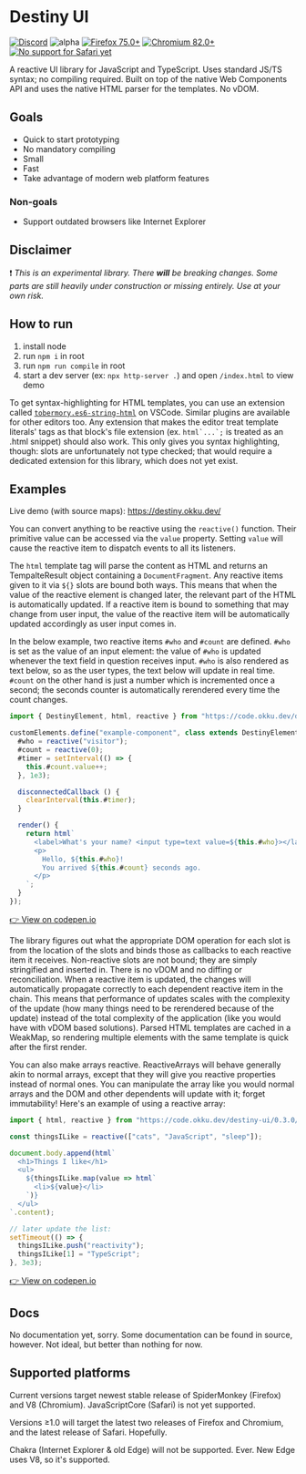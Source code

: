 # Destiny UI

[![Discord](https://img.shields.io/badge/chat-Discord-%23738ad6?logo=discord&logoColor=white "Chat on Discord")](https://discord.gg/WS7JWRj) ![alpha](https://img.shields.io/badge/-alpha-red) [![Firefox 75.0+](https://img.shields.io/badge/Firefox-75.0+-brightgreen?logo=mozilla%20firefox&logoColor=white)](https://www.mozilla.org/en-US/exp/firefox/new/) [![Chromium 82.0+](https://img.shields.io/badge/Chromium-82.0+-brightgreen?logo=google%20chrome&logoColor=white)](https://www.chromium.org/) [![No support for Safari yet](https://img.shields.io/badge/Safari-no%20support%20yet-red?logo=safari&logoColor=white)](https://www.apple.com/safari/)

A reactive UI library for JavaScript and TypeScript. Uses standard JS/TS syntax; no compiling required. Built on top of the native Web Components API and uses the native HTML parser for the templates. No vDOM.

## Goals

- Quick to start prototyping
- No mandatory compiling
- Small
- Fast
- Take advantage of modern web platform features

### Non-goals

- Support outdated browsers like Internet Explorer

## Disclaimer

❗ _This is an experimental library. There **will** be breaking changes. Some parts are still heavily under construction or missing entirely. Use at your own risk._

## How to run

1. install node
2. run `npm i` in root
3. run `npm run compile` in root
4. start a dev server (ex: `npx http-server .`) and open `/index.html` to view demo

To get syntax-highlighting for HTML templates, you can use an extension called [`tobermory.es6-string-html`](https://marketplace.visualstudio.com/items?itemName=Tobermory.es6-string-html) on VSCode. Similar plugins are available for other editors too. Any extension that makes the editor treat template literals' tags as that block's file extension (ex. ``html`...`;`` is treated as an .html snippet) should also work. This only gives you syntax highlighting, though: slots are unfortunately not type checked; that would require a dedicated extension for this library, which does not yet exist.

## Examples

Live demo (with source maps): https://destiny.okku.dev/

You can convert anything to be reactive using the `reactive()` function. Their primitive value can be accessed via the `value` property. Setting `value` will cause the reactive item to dispatch events to all its listeners.

The `html` template tag will parse the content as HTML and returns an TempalteResult object containing a `DocumentFragment`. Any reactive items given to it via `${}` slots are bound both ways. This means that when the value of the reactive element is changed later, the relevant part of the HTML is automatically updated. If a reactive item is bound to something that may change from user input, the value of the reactive item will be automatically updated accordingly as user input comes in.

In the below example, two reactive items `#who` and `#count` are defined. `#who` is set as the value of an input element: the value of `#who` is updated whenever the text field in question receives input. `#who` is also rendered as text below, so as the user types, the text below will update in real time. `#count` on the other hand is just a number which is incremented once a second; the seconds counter is automatically rerendered every time the count changes.

```js
import { DestinyElement, html, reactive } from "https://code.okku.dev/destiny-ui/0.3.0/dist/mod.js";

customElements.define("example-component", class extends DestinyElement {
  #who = reactive("visitor");
  #count = reactive(0);
  #timer = setInterval(() => {
    this.#count.value++;
  }, 1e3);

  disconnectedCallback () {
    clearInterval(this.#timer);
  }

  render() {
    return html`
      <label>What's your name? <input type=text value=${this.#who}></label>
      <p>
        Hello, ${this.#who}!
        You arrived ${this.#count} seconds ago.
      </p>
    `;
  }
});
```
[👉 View on codepen.io](https://codepen.io/okku/pen/MWKXMVK?editors=1010)

The library figures out what the appropriate DOM operation for each slot is from the location of the slots and binds those as callbacks to each reactive item it receives. Non-reactive slots are not bound; they are simply stringified and inserted in. There is no vDOM and no diffing or reconciliation. When a reactive item is updated, the changes will automatically propagate correctly to each dependent reactive item in the chain. This means that performance of updates scales with the complexity of the update (how many things need to be rerendered because of the update) instead of the total complexity of the application (like you would have with vDOM based solutions). Parsed HTML templates are cached in a WeakMap, so rendering multiple elements with the same template is quick after the first render.

You can also make arrays reactive. ReactiveArrays will behave generally akin to normal arrays, except that they will give you reactive properties instead of normal ones. You can manipulate the array like you would normal arrays and the DOM and other dependents will update with it; forget immutability! Here's an example of using a reactive array:

```js
import { html, reactive } from "https://code.okku.dev/destiny-ui/0.3.0/dist/mod.js";

const thingsILike = reactive(["cats", "JavaScript", "sleep"]);

document.body.append(html`
  <h1>Things I like</h1>
  <ul>
    ${thingsILike.map(value => html`
      <li>${value}</li>
    `)}
  </ul>
`.content);

// later update the list:
setTimeout(() => {
  thingsILike.push("reactivity");
  thingsILike[1] = "TypeScript";
}, 3e3);
```
[👉 View on codepen.io](https://codepen.io/okku/pen/wvMXLpZ?editors=0010)

## Docs

No documentation yet, sorry. Some documentation can be found in source, however. Not ideal, but better than nothing for now.

## Supported platforms

Current versions target newest stable release of SpiderMonkey (Firefox) and V8 (Chromium). JavaScriptCore (Safari) is not yet supported.

Versions ≥1.0 will target the latest two releases of Firefox and Chromium, and the latest release of Safari. Hopefully.

Chakra (Internet Explorer & old Edge) will not be supported. Ever. New Edge uses V8, so it's supported.
